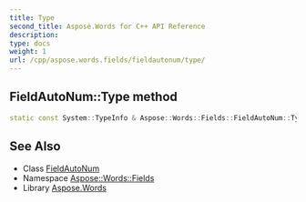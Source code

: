 ```yaml
---
title: Type
second_title: Aspose.Words for C++ API Reference
description: 
type: docs
weight: 1
url: /cpp/aspose.words.fields/fieldautonum/type/
---
```

## FieldAutoNum::Type method




```cpp
static const System::TypeInfo & Aspose::Words::Fields::FieldAutoNum::Type()
```

## See Also

* Class [FieldAutoNum](../)
* Namespace [Aspose::Words::Fields](../../)
* Library [Aspose.Words](../../../)
